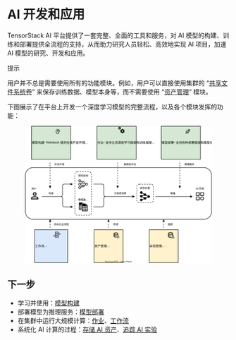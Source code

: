 # AI 开发和应用

TensorStack AI 平台提供了一套完整、全面的工具和服务，对 AI 模型的构建、训练和部署提供全流程的支持，从而助力研究人员轻松、高效地实现 AI 项目，加速 AI 模型的研究、开发和应用。

<aside class="note tip">
<div class="title">提示</div>

用户并不总是需要使用所有的功能模块。例如，用户可以直接使用集群的 “[共享文件系统卷](./storage/index.md#共享文件系统卷shared-filesystem-volumes)” 来保存训练数据、模型本身等，而不需要使用 “[资产管理](./asset-management.md)” 模块。

</aside>

下图展示了在平台上开发一个深度学习模型的完整流程，以及各个模块发挥的功能：

<figure>
  <img alt="ai-development" src="../assets/modules/ai-development.drawio.svg" />
</figure>

## 下一步

- 学习并使用：[模型构建](./building/index.md)
- 部署模型为推理服务：[模型部署](./deployment/index.md)
- 在集群中运行大规模计算：[作业](./jobs/index.md)、[工作流](./workflows/index.md)
- 系统化 AI 计算的过程：[存储 AI 资产](./asset-management.md)、[追踪 AI 实验](./experiment-management.md)

